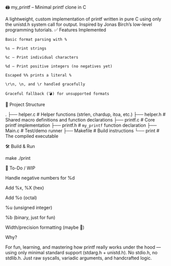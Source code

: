 🖨️ my_printf – Minimal printf clone in C

A lightweight, custom implementation of printf written in pure C using only the unistd.h system call for output. Inspired by Jonas Birch’s low-level programming tutorials.
✅ Features Implemented

    Basic format parsing with %

    %s – Print strings

    %c – Print individual characters

    %d – Print positive integers (no negatives yet)

    Escaped %% prints a literal %

    \r\n, \n, and \r handled gracefully

    Graceful fallback (💣) for unsupported formats

📁 Project Structure

.
├── helper.c         # Helper functions (strlen, chardup, itoa, etc.)
├── helper.h         # Shared macro definitions and function declarations
├── printf.c         # Core printf implementation
├── printf.h         # `my_printf` function declaration
├── Main.c           # Test/demo runner
├── Makefile         # Build instructions
└── print            # The compiled executable

🛠️ Build & Run

make
./print

🔧 To-Do / WIP

Handle negative numbers for %d

Add %x, %X (hex)

Add %o (octal)

%u (unsigned integer)

%b (binary, just for fun)

Width/precision formatting (maybe 👀)


Why?

For fun, learning, and mastering how printf really works under the hood —using only minimal standard support (stdarg.h + unistd.h). 
No stdio.h, no stdlib.h. Just raw syscalls, variadic arguments, and handcrafted logic.
